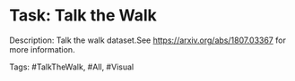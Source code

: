Task: Talk the Walk
====================
Description: Talk the walk dataset.See https://arxiv.org/abs/1807.03367 for more information.

Tags: #TalkTheWalk, #All, #Visual

